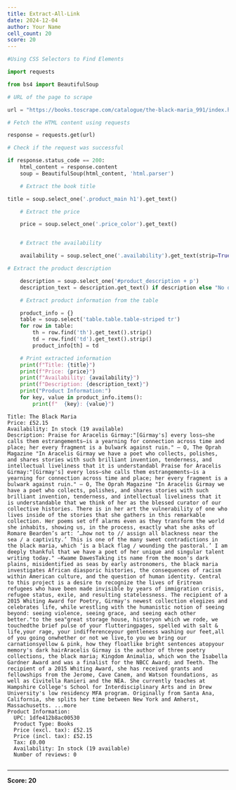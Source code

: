 ```yaml
---
title: Extract-All-Link
date: 2024-12-04
author: Your Name
cell_count: 20
score: 20
---
```


```python
#Using CSS Selectors to Find Elements
```


```python
import requests
```


```python
from bs4 import BeautifulSoup
```


```python
# URL of the page to scrape
```


```python
url = "https://books.toscrape.com/catalogue/the-black-maria_991/index.html"
```


```python
# Fetch the HTML content using requests
```


```python
response = requests.get(url)
```


```python
# Check if the request was successful
```


```python
if response.status_code == 200:
    html_content = response.content
    soup = BeautifulSoup(html_content, 'html.parser')

```


```python
    # Extract the book title
```


```python
title = soup.select_one('.product_main h1').get_text()

    # Extract the price
```


```python
    price = soup.select_one('.price_color').get_text()
```


```python

    # Extract the availability
```


```python
    availability = soup.select_one('.availability').get_text(strip=True)
```


```python
# Extract the product description
```


```python
    description = soup.select_one('#product_description + p')
    description_text = description.get_text() if description else "No description available."
```


```python
    # Extract product information from the table
```


```python
    product_info = {}
    table = soup.select('table.table.table-striped tr')
    for row in table:
        th = row.find('th').get_text().strip()
        td = row.find('td').get_text().strip()
        product_info[th] = td
```


```python
    # Print extracted information
    print(f"Title: {title}")
    print(f"Price: {price}")
    print(f"Availability: {availability}")
    print(f"Description: {description_text}")
    print("Product Information:")
    for key, value in product_info.items():
        print(f"  {key}: {value}")

```

    Title: The Black Maria
    Price: £52.15
    Availability: In stock (19 available)
    Description: Praise for Aracelis Girmay:"[Girmay's] every loss—she calls them estrangements—is a yearning for connection across time and place; her every fragment is a bulwark against ruin." — O, The Oprah Magazine "In Aracelis Girmay we have a poet who collects, polishes, and shares stories with such brilliant invention, tenderness, and intellectual liveliness that it is understandabl Praise for Aracelis Girmay:"[Girmay's] every loss—she calls them estrangements—is a yearning for connection across time and place; her every fragment is a bulwark against ruin." — O, The Oprah Magazine "In Aracelis Girmay we have a poet who collects, polishes, and shares stories with such brilliant invention, tenderness, and intellectual liveliness that it is understandable that we think of her as the blessed curator of our collective histories. There is in her art the vulnerability of one who lives inside of the stories that she gathers in this remarkable collection. Her poems set off alarms even as they transform the world she inhabits, showing us, in the process, exactly what she asks of Romare Bearden’s art: ‘…how not to // assign all blackness near the sea / a captivity.’ This is one of the many sweet contradictions in the black maria, which ‘is a black flag / wounding the pastoral.’ I am deeply thankful that we have a poet of her unique and singular talent writing today." —Kwame DawesTaking its name from the moon's dark plains, misidentified as seas by early astronomers, the black maria investigates African diasporic histories, the consequences of racism within American culture, and the question of human identity. Central to this project is a desire to recognize the lives of Eritrean refugees who have been made invisible by years of immigration crisis, refugee status, exile, and resulting statelessness. The recipient of a 2015 Whiting Award for Poetry, Girmay's newest collection elegizes and celebrates life, while wrestling with the humanistic notion of seeing beyond: seeing violence, seeing grace, and seeing each other better."to the sea"great storage house, historyon which we rode, we touchedthe brief pulse of your flutteringpages, spelled with salt & life,your rage, your indifferenceyour gentleness washing our feet,all of you going onwhether or not we live,to you we bring our carnationsyellow & pink, how they floatlike bright sentences atopyour memory's dark hairAracelis Girmay is the author of three poetry collections, the black maria; Kingdom Animalia, which won the Isabella Gardner Award and was a finalist for the NBCC Award; and Teeth. The recipient of a 2015 Whiting Award, she has received grants and fellowships from the Jerome, Cave Canem, and Watson foundations, as well as Civitella Ranieri and the NEA. She currently teaches at Hampshire College's School for Interdisciplinary Arts and in Drew University's low residency MFA program. Originally from Santa Ana, California, she splits her time between New York and Amherst, Massachusetts. ...more
    Product Information:
      UPC: 1dfe412b8ac00530
      Product Type: Books
      Price (excl. tax): £52.15
      Price (incl. tax): £52.15
      Tax: £0.00
      Availability: In stock (19 available)
      Number of reviews: 0



```python

```


---
**Score: 20**
